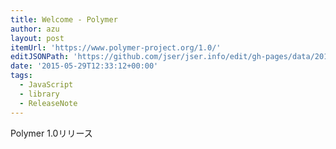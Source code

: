 ```yaml
---
title: Welcome - Polymer
author: azu
layout: post
itemUrl: 'https://www.polymer-project.org/1.0/'
editJSONPath: 'https://github.com/jser/jser.info/edit/gh-pages/data/2015/05/index.json'
date: '2015-05-29T12:33:12+00:00'
tags:
  - JavaScript
  - library
  - ReleaseNote
---
```

Polymer 1.0リリース
